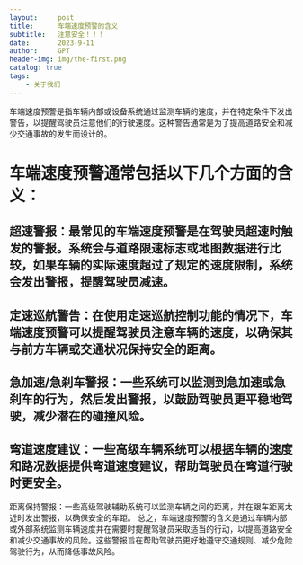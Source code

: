 ```yaml
---
layout:     post
title:      车端速度预警的含义
subtitle:   注意安全！！！
date:       2023-9-11
author:     GPT
header-img: img/the-first.png
catalog: true
tags:
    - 关于我们
---
```


车端速度预警是指车辆内部或设备系统通过监测车辆的速度，并在特定条件下发出警告，以提醒驾驶员注意他们的行驶速度。这种警告通常是为了提高道路安全和减少交通事故的发生而设计的。

# 车端速度预警通常包括以下几个方面的含义：

## 超速警报：最常见的车端速度预警是在驾驶员超速时触发的警报。系统会与道路限速标志或地图数据进行比较，如果车辆的实际速度超过了规定的速度限制，系统会发出警报，提醒驾驶员减速。

## 定速巡航警告：在使用定速巡航控制功能的情况下，车端速度预警可以提醒驾驶员注意车辆的速度，以确保其与前方车辆或交通状况保持安全的距离。

## 急加速/急刹车警报：一些系统可以监测到急加速或急刹车的行为，然后发出警报，以鼓励驾驶员更平稳地驾驶，减少潜在的碰撞风险。

## 弯道速度建议：一些高级车辆系统可以根据车辆的速度和路况数据提供弯道速度建议，帮助驾驶员在弯道行驶时更安全。

距离保持警报：一些高级驾驶辅助系统可以监测车辆之间的距离，并在跟车距离太近时发出警报，以确保安全的车距。
总之，车端速度预警的含义是通过车辆内部或外部系统监测车辆速度并在需要时提醒驾驶员采取适当的行动，以提高道路安全和减少交通事故的风险。这些警报旨在帮助驾驶员更好地遵守交通规则、减少危险驾驶行为，从而降低事故风险。

